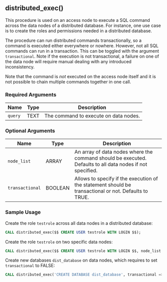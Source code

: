 ## distributed_exec() 

This procedure is used on an access node to execute a SQL command
across the data nodes of a distributed database. For instance, one use
case is to create the roles and permissions needed in a distributed
database.

The procedure can run distributed commands transactionally, so a command
is executed either everywhere or nowhere. However, not all SQL commands can run in a 
transaction. This can be toggled with the argument `transactional`. Note if the execution 
is not transactional, a failure on one of the data node will require manual dealing with
any introduced inconsistency.

Note that the command is _not_ executed on the access node itself and
it is not possible to chain multiple commands together in one call.

### Required Arguments

|Name|Type|Description|
|---|---|---|
| `query` | TEXT | The command to execute on data nodes. |

### Optional Arguments

|Name|Type|Description|
|---|---|---|
| `node_list` | ARRAY | An array of data nodes where the command should be executed. Defaults to all data nodes if not specified. |
| `transactional` | BOOLEAN | Allows to specify if the execution of the statement should be transactional or not. Defaults to TRUE. |

### Sample Usage 

Create the role `testrole` across all data nodes in a distributed database:

```sql
CALL distributed_exec($$ CREATE USER testrole WITH LOGIN $$);

```

Create the role `testrole` on two specific data nodes:

```sql
CALL distributed_exec($$ CREATE USER testrole WITH LOGIN $$, node_list => '{ "dn1", "dn2" }');

```

Create new databases `dist_database` on data nodes, which requires to set `transactional` to FALSE:

```sql
CALL distributed_exec('CREATE DATABASE dist_database', transactional => FALSE);
```